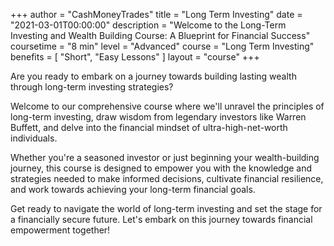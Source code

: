 +++
author = "CashMoneyTrades"
title = "Long Term Investing"
date = "2021-03-01T00:00:00"
description = "Welcome to the Long-Term Investing and Wealth Building Course: A Blueprint for Financial Success"
coursetime = "8 min"
level = "Advanced"
course = "Long Term Investing"
benefits = [
    "Short",
    "Easy Lessons"
]
layout = "course"
+++

Are you ready to embark on a journey towards building lasting wealth through long-term investing strategies? 

Welcome to our comprehensive course where we'll unravel the principles of long-term investing, draw wisdom from legendary investors like Warren Buffett, and delve into the financial mindset of ultra-high-net-worth individuals.

Whether you're a seasoned investor or just beginning your wealth-building journey, this course is designed to empower you with the knowledge and strategies needed to make informed decisions, cultivate financial resilience, and work towards achieving your long-term financial goals.

Get ready to navigate the world of long-term investing and set the stage for a financially secure future. Let's embark on this journey towards financial empowerment together!